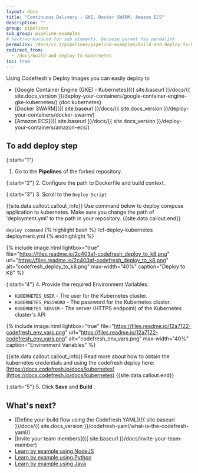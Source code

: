 ```yaml
---
layout: docs
title: "Continuous Delivery - GKE, Docker SWARM, Amazon ECS"
description: ""
group: pipelines
sub_group: pipeline-examples
# hack/workaround for sub elements, because parent has permalink
permalink: /docs/v1.2/pipelines/pipeline-examples/build-and-deploy-to-kubernetes/
redirect_from:
  - /docs/build-and-deploy-to-kubernetes
toc: true
---
```

Using Codefresh's Deploy Images you can easily deploy to

- [Google Container Engine (GKE) - Kubernetes]({{ site.baseurl }}/docs/{{ site.docs_version }}/deploy-your-containers/google-container-engine-gke-kubernetes/) {doc:kubernetes}
- [Docker SWARM]({{ site.baseurl }}/docs/{{ site.docs_version }}/deploy-your-containers/docker-swarm/)
- [Amazon ECS]({{ site.baseurl }}/docs/{{ site.docs_version }}/deploy-your-containers/amazon-ecs/)

## To add deploy step

{:start="1"}
1. Go to the **Pipelines** of the forked repository.

{:start="2"}
2. Configure the path to Dockerfile and build context.

{:start="3"}
3. Scroll to the `Deploy Script`

{{site.data.callout.callout_info}}
Use command below to deploy compose application to kubernetes. Make sure you change the path of 'deployment.yml' to the path in your repository.
{{site.data.callout.end}}

  `deploy command`
{% highlight bash %}
/cf-deploy-kubernetes deployment.yml
{% endhighlight %}

{% include 
image.html 
lightbox="true" 
file="https://files.readme.io/2c403af-codefresh_deploy_to_k8.png" 
url="https://files.readme.io/2c403af-codefresh_deploy_to_k8.png"
alt="codefresh_deploy_to_k8.png" 
max-width="40%"
caption="Deploy to K8"
%}

{:start="4"}
4. Provide the required Environment Variables:
- `KUBERNETES_USER` - The user for the Kubernetes cluster.
- `KUBERNETES_PASSWORD` - The password for the Kubernetes cluster.
- `KUBERNETES_SERVER` - The server (HTTPS endpoint) of the Kubernetes cluster's API

{% include 
image.html 
lightbox="true" 
file="https://files.readme.io/12a7122-codefresh_env_vars.png" 
url="https://files.readme.io/12a7122-codefresh_env_vars.png"
alt="codefresh_env_vars.png" 
max-width="40%"
caption="Environment Variables"
%}

{{site.data.callout.callout_info}}
Read more about how to obtain the kubernetes credentials and using the codefresh deploy here: [https://docs.codefresh.io/docs/kubernetes](https://docs.codefresh.io/docs/kubernetes)
{{site.data.callout.end}}

{:start="5"}
5. Click __Save__ and __Build__

## What's next?
- [Define your build flow using the Codefresh YAML]({{ site.baseurl }}/docs/{{ site.docs_version }}/codefresh-yaml/what-is-the-codefresh-yaml/)
- [Invite your team members]({{ site.baseurl }}/docs/invite-your-team-member) 
- [Learn by example using NodeJS](doc:nodejs) 
- [Learn by example using Python](doc:python)
- [Learn by example using Java](doc:java)
